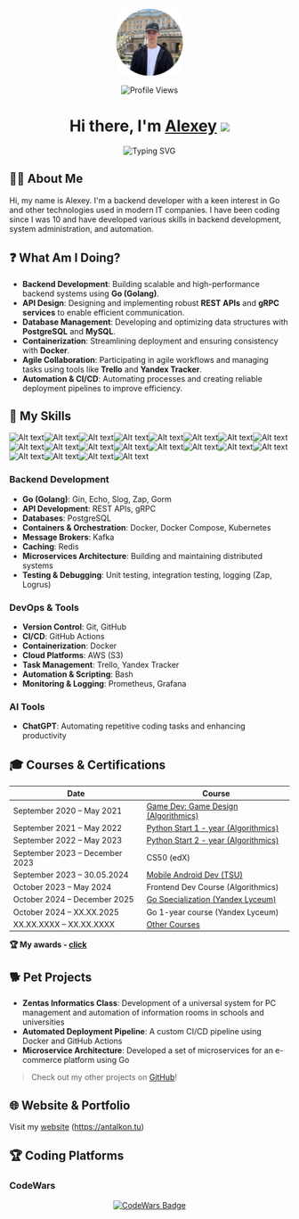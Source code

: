 <p align="center"><img src="https://raw.githubusercontent.com/antalkon/antalkon/refs/heads/main/fotor-20250103182152.png" alt="" width="120" height="120" /></p>
<p align="center"><img src="https://komarev.com/ghpvc/?username=antalkon&style=flat-square&color=blue" alt="Profile Views"/></p>

<h1 align="center">
  Hi there, I'm 
  <a href="https://antalkon.ru/" target="_blank">Alexey</a> 
  <img src="https://github.com/blackcater/blackcater/raw/main/images/Hi.gif" height="32"/>
</h1>

<p align="center">
  <img src="https://readme-typing-svg.herokuapp.com?font=Fira+Code&weight=200&size=17&pause=1000&width=435&lines=Backend+Developer+with+a+focus+on+Go;Passionate+about+IT+and+System+Development" alt="Typing SVG"/>
</p>

## 🧑‍💻 About Me
Hi, my name is Alexey. I'm a backend developer with a keen interest in Go and other technologies used in modern IT companies. I have been coding since I was 10 and have developed various skills in backend development, system administration, and automation.

## ❓ What Am I Doing?

- **Backend Development**: Building scalable and high-performance backend systems using **Go (Golang)**.
- **API Design**: Designing and implementing robust **REST APIs** and **gRPC services** to enable efficient communication.
- **Database Management**: Developing and optimizing data structures with **PostgreSQL** and **MySQL**.
- **Containerization**: Streamlining deployment and ensuring consistency with **Docker**.
- **Agile Collaboration**: Participating in agile workflows and managing tasks using tools like **Trello** and **Yandex Tracker**.
- **Automation & CI/CD**: Automating processes and creating reliable deployment pipelines to improve efficiency.

## 💪 My Skills

<!-- <div align="center">
  <img src="https://skillicons.dev/icons?i=go,docker,kafka,kubernetes,postgresql,mysql,redis,python,git,linux,bash,github,vscode&theme=dark" alt="Skills Icons"/>
</div> -->
<img alt="Alt text" src="https://img.shields.io/badge/Go-00ADD8.svg?style=for-the-badge&logo=Go&logoColor=white"/><img alt="Alt text" src="https://img.shields.io/badge/Python-3776AB.svg?style=for-the-badge&logo=Python&logoColor=white"/><img alt="Alt text" src="https://img.shields.io/badge/Docker-2496ED.svg?style=for-the-badge&logo=Docker&logoColor=white"/><img alt="Alt text" src="https://img.shields.io/badge/Kubernetes-326CE5.svg?style=for-the-badge&logo=Kubernetes&logoColor=white"/><img alt="Alt text" src="https://img.shields.io/badge/PostgreSQL-4169E1.svg?style=for-the-badge&logo=PostgreSQL&logoColor=white"/><img alt="Alt text" src="https://img.shields.io/badge/Redis-FF4438.svg?style=for-the-badge&logo=Redis&logoColor=white"/><img alt="Alt text" src="https://img.shields.io/badge/Apache%20Kafka-231F20.svg?style=for-the-badge&logo=Apache-Kafka&logoColor=white"/><img alt="Alt text" src="https://img.shields.io/badge/NGINX-009639.svg?style=for-the-badge&logo=NGINX&logoColor=white"/><img alt="Alt text" src="https://img.shields.io/badge/Amazon%20S3-569A31.svg?style=for-the-badge&logo=Amazon-S3&logoColor=white"/><img alt="Alt text" src="https://img.shields.io/badge/Trello-0052CC.svg?style=for-the-badge&logo=Trello&logoColor=white"/><img alt="Alt text" src="https://img.shields.io/badge/Yandex%20Cloud-5282FF.svg?style=for-the-badge&logo=Yandex-Cloud&logoColor=white"/><img alt="Alt text" src="https://img.shields.io/badge/Prometheus-E6522C.svg?style=for-the-badge&logo=Prometheus&logoColor=white"/><img alt="Alt text" src="https://img.shields.io/badge/Grafana-F46800.svg?style=for-the-badge&logo=Grafana&logoColor=white"/><img alt="Alt text" src="https://img.shields.io/badge/Git-F05032.svg?style=for-the-badge&logo=Git&logoColor=white"/><img alt="Alt text" src="https://img.shields.io/badge/GitHub-181717.svg?style=for-the-badge&logo=GitHub&logoColor=white"/><img alt="Alt text" src="https://img.shields.io/badge/GitLab-FC6D26.svg?style=for-the-badge&logo=GitLab&logoColor=white"/><img alt="Alt text" src="https://img.shields.io/badge/GitHub%20Actions-2088FF.svg?style=for-the-badge&logo=GitHub-Actions&logoColor=white"/><img alt="Alt text" src="https://img.shields.io/badge/GitHub%20Copilot-000000.svg?style=for-the-badge&logo=GitHub-Copilot&logoColor=white"/><img alt="Alt text" src="https://img.shields.io/badge/GoLand-000000.svg?style=for-the-badge&logo=GoLand&logoColor=white"/><img alt="Alt text" src="https://img.shields.io/badge/macOS-000000.svg?style=for-the-badge&logo=macOS&logoColor=white"/>

### Backend Development
- **Go (Golang)**: Gin, Echo, Slog, Zap, Gorm
- **API Development**: REST APIs, gRPC
- **Databases**: PostgreSQL
- **Containers & Orchestration**: Docker, Docker Compose, Kubernetes
- **Message Brokers**: Kafka
- **Caching**: Redis
- **Microservices Architecture**: Building and maintaining distributed systems
- **Testing & Debugging**: Unit testing, integration testing, logging (Zap, Logrus)

### DevOps & Tools
- **Version Control**: Git, GitHub
- **CI/CD**: GitHub Actions
- **Containerization**: Docker
- **Cloud Platforms**: AWS (S3)
- **Task Management**: Trello, Yandex Tracker
- **Automation & Scripting**: Bash
- **Monitoring & Logging**: Prometheus, Grafana

### AI Tools
- **ChatGPT**: Automating repetitive coding tasks and enhancing productivity

## 🎓 Courses & Certifications
| Date                        | Course                                                                 |
|-----------------------------|------------------------------------------------------------------------|
| September 2020 – May 2021   | [Game Dev: Game Design (Algorithmics)](https://github.com/antalkon/antalkon/blob/main/courses/Algoritmika_gameDesign.jpg) |
| September 2021 – May 2022   | [Python Start 1 - year (Algorithmics)](https://github.com/antalkon/antalkon/blob/main/courses/Algorimika_PythonDev.jpg) |
| September 2022 – May 2023   | [Python Start 2 - year (Algorithmics)](https://github.com/antalkon/antalkon/blob/main/courses/Algorimika_PythonDev.jpg) |
| September 2023 – December 2023 | CS50 (edX) | edX platform OFFLINE (Harvard University)                    |
| September 2023 – 30.05.2024 | [Mobile Android Dev (TSU)](https://github.com/antalkon/antalkon/blob/main/courses/M1_TGU_androidMobileDev.pdf) |
| October 2023 – May 2024   | Frontend Dev Course (Algorithmics)                                    |
| October 2024 – December 2025  | [Go Specialization (Yandex Lyceum)](https://github.com/antalkon/antalkon/blob/main/yal-spec-go.pdf)     
| October 2024 – XX.XX.2025  | Go 1-year course (Yandex Lyceum)      
| XX.XX.XXXX – XX.XX.XXXX     | [Other Courses](https://github.com/antalkon/antalkon/tree/main/courses) |

<b>🏆 My awards - [click](https://github.com/antalkon/antalkon/tree/main/awards)</b>

## 🐕 Pet Projects
- **Zentas Informatics Class**: Development of a universal system for PC management and automation of information rooms in schools and universities
- **Automated Deployment Pipeline**: A custom CI/CD pipeline using Docker and GitHub Actions
- **Microservice Architecture**: Developed a set of microservices for an e-commerce platform using Go

> Check out my other projects on [GitHub](https://github.com/antalkon)!

## 🌐 Website & Portfolio
Visit my [website](https://antalkon.ru/) (https://antalkon.tu)


## 🏆 Coding Platforms
### CodeWars
<p align="center">
  <a href="https://www.codewars.com/users/AlexBrosHHH">
    <img src="https://www.codewars.com/users/AlexBrosHHH/badges/large" alt="CodeWars Badge"/>
  </a>
</p>

